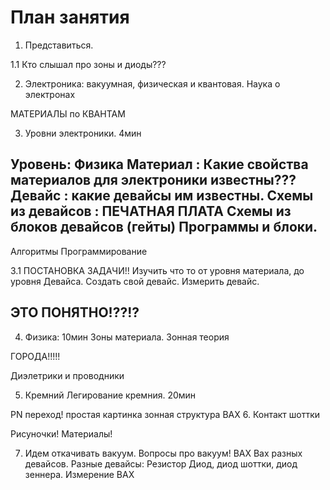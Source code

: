 # План занятия


1. Представиться.

1.1
Кто слышал про зоны и диоды???


2. Электроника: вакуумная,  физическая и квантовая. Наука о электронах


МАТЕРИАЛЫ по КВАНТАМ

3. Уровни электроники. 4мин

Уровень:
Физика
Материал : Какие свойства материалов для электроники известны???
Девайс : какие девайсы им известны.
Схемы из девайсов : ПЕЧАТНАЯ ПЛАТА
Схемы из блоков девайсов (гейты)
Программы и блоки.
--
Алгоритмы
Программирование

3.1 ПОСТАНОВКА ЗАДАЧИ!!
Изучить что то от уровня материала, до уровня Девайса. Создать свой девайс. Измерить девайс.

## ЭТО ПОНЯТНО!??!?


4. Физика:  10мин
Зоны материала. Зонная теория

ГОРОДА!!!!!


Диэлетрики и проводники

5. Кремний Легирование кремния. 20мин

PN переход!
простая картинка
зонная структура
ВАХ
6. Контакт шоттки

Рисуночки!
Материалы!

7. Идем откачивать вакуум. Вопросы про вакуум!
ВАХ
Вах разных девайсов. Разные девайсы:
Резистор
Диод, диод шоттки, диод зеннера.
Измерение ВАХ

